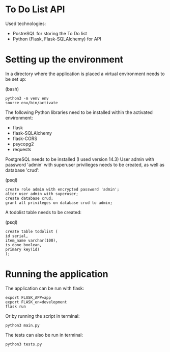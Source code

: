 # To Do List API

Used technologies:
  * PostreSQL for storing the To Do list
  * Python (Flask, Flask-SQLAlchemy) for API
  
# Setting up the environment

In a directory where the application is placed a virtual environment needs to be set up:

(bash)
```
python3 -m venv env
source env/bin/activate
```

The following Python libraries need to be installed within the activated environment:
* flask
* flask-SQLAlchemy
* flask-CORS
* psycopg2
* requests

PostgreSQL needs to be installed (I used version 14.3)
User admin with password 'admin' with superuser privilieges needs to be created, as well as database 'crud':

(psql)
```
create role admin with encrypted password 'admin';
alter user admin with superuser;
create database crud;
grant all privileges on database crud to admin;
```

A todolist table needs to be created: 

(psql)
```
create table todolist (
id serial,
item_name varchar(100),
is_done boolean,
primary key(id)
);
```


# Running the application

The application can be run with flask:

```
export FLASK_APP=app
export FLASK_en=development
flask run
```
Or by running the script in terminal:
```
python3 main.py
```
The tests can also be run in terminal:
```
python3 tests.py
```

